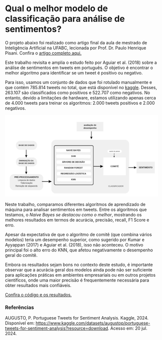 # Qual o melhor modelo de classificação para análise de sentimentos?

O projeto abaixo foi realizado como artigo final da aula de mestrado de Inteligência Artificial na UFABC, lecionada por Prof. Dr. Paulo Henrique Pisani. Confira o [artigo completo aqui.](https://docs.google.com/document/d/1JmqoTjxQB0nLQ01GCQ2r9gjjxaYkh3ZDuuCUgn9iVX0/edit?usp=sharing)


Este trabalho revisita e amplia o estudo feito por Aguiar et al. (2018) sobre a análise de sentimentos em tweets em português. O objetivo é encontrar o melhor algoritmo para identificar se um tweet é positivo ou negativo.

Para isso, usamos um conjunto de dados que foi rotulado manualmente e que contém 785.814 tweets no total, que está disponível no [kaggle](https://www.kaggle.com/datasets/augustop/portuguese-tweets-for-sentiment-analysis?resource=download). Desses, 263.107 são classificados como positivos e 522.707 como negativos. No entanto, devido a limitações de hardware, estamos utilizando apenas cerca de 4.000 tweets para treinar os algoritmos: 2.000 tweets positivos e 2.000 negativos.

![alt text](image.png)

Neste trabalho, comparamos diferentes algoritmos de aprendizado de máquina para analisar sentimentos em tweets. Entre os algoritmos que testamos, o *Naive Bayes se destacou como o melhor*, mostrando os melhores resultados em termos de acurácia, precisão, recall, F1 Score e erro.

Apesar da expectativa de que o algoritmo de comitê (que combina vários modelos) teria um desempenho superior, como sugerido por Kumar e Ayyappan (2017) e Aguiar et al. (2018), isso não aconteceu. O motivo principal foi o alto erro do KNN, que afetou negativamente o desempenho geral do comitê.

Embora os resultados sejam bons no contexto deste estudo, é importante observar que a acurácia geral dos modelos ainda pode não ser suficiente para aplicações práticas em ambientes empresariais ou em outros projetos científicos, onde uma maior precisão é frequentemente necessária para obter resultados mais confiáveis.

[Confira o código e os resultados.](https://github.com/crhisangela/Analise-de-sentimento/blob/main/main.ipynb)

### Referências
AUGUSTO, P. Portuguese Tweets for Sentiment Analysis. Kaggle, 2024. Disponível em: https://www.kaggle.com/datasets/augustop/portuguese-tweets-for-sentiment-analysis?resource=download. Acesso em: 20 jul. 2024.